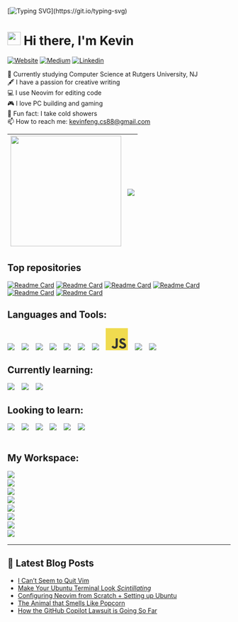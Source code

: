 [![Typing SVG](https://readme-typing-svg.herokuapp.com?font=Courier+new&color=%23808080&size=40&width=800&duration=6969&lines=Welcome+to+my+profile!)](https://git.io/typing-svg)
# <img src="https://raw.githubusercontent.com/iampavangandhi/iampavangandhi/master/gifs/Hi.gif" height="30px" width="30px"> Hi there, I'm Kevin

[![Website](https://img.shields.io/badge/Website-663399?style=for-the-badge&link=https://github.com/kevinfengcs88/kevinfengcs88)](https://kevinfengcs88.github.io/)
[![Medium](https://img.shields.io/badge/Medium-black?style=for-the-badge&logo=medium&logoColor=white&link=https://medium.com/@kevinfeng-cs88)](https://medium.com/@kevinfeng-cs88)
[![Linkedin](https://img.shields.io/badge/LinkedIn-blue?style=for-the-badge&logo=linkedin&labelColor=blue&link=https://www.linkedin.com/in/kevin-feng-87a174202/)](https://www.linkedin.com/in/kevin-feng-87a174202/)

:school: Currently studying Computer Science at Rutgers University, NJ</br>
:fountain_pen: I have a passion for creative writing</br>
:computer: I use Neovim for editing code</br>
:video_game: I love PC building and gaming</br>
:shower: Fun fact: I take cold showers</br>
:mailbox: How to reach me: <a href="mailto:kevinfeng.cs88@gmail.com">kevinfeng.cs88@gmail.com</a>

| <img src="https://github.com/kevinfengcs88/leetcode/assets/80129996/9f24c6e7-f0ac-4dad-a279-43e90e41d188" height=250px width=250px> | <a href="https://github.com/anuraghazra/github-readme-stats"><img align="center" src="https://github-readme-stats.vercel.app/api/top-langs/?username=kevinfengcs88&theme=github_dark&layout=donut&hide=html,jupyter%20notebook,css&hide_border=true&langs_count=6"/></a> |
| --- | --- |

## Top repositories

[![Readme Card](https://github-readme-stats.vercel.app/api/pin/?username=kevinfengcs88&repo=wavedash&theme=github_dark)](https://github.com/kevinfengcs88/wavedash)
[![Readme Card](https://github-readme-stats.vercel.app/api/pin/?username=kevinfengcs88&repo=emu-bot&theme=github_dark)](https://github.com/kevinfengcs88/emu-bot)
[![Readme Card](https://github-readme-stats.vercel.app/api/pin/?username=kevinfengcs88&repo=neovim-config&theme=github_dark)](https://github.com/kevinfengcs88/neovim-config)
[![Readme Card](https://github-readme-stats.vercel.app/api/pin/?username=kevinfengcs88&repo=kahoot-monkey&theme=github_dark)](https://github.com/kevinfengcs88/kahoot-monkey)
[![Readme Card](https://github-readme-stats.vercel.app/api/pin/?username=kevinfengcs88&repo=morse-learner&theme=github_dark)](https://github.com/kevinfengcs88/morse-learner)
[![Readme Card](https://github-readme-stats.vercel.app/api/pin/?username=kevinfengcs88&repo=MonkeyStock&theme=github_dark)](https://github.com/kevinfengcs88/MonkeyStock)


## Languages and Tools:
<div>
  <img width=50px src="https://upload.wikimedia.org/wikipedia/commons/thumb/5/5f/Windows_logo_-_2012.svg/2048px-Windows_logo_-_2012.svg.png">&nbsp;&nbsp;&nbsp;
  <img width=50px src="https://cdn-icons-png.flaticon.com/512/518/518713.png">&nbsp;&nbsp;&nbsp;
  <img width=50px src="https://git-scm.com/images/logos/downloads/Git-Icon-1788C.png">&nbsp;&nbsp;&nbsp;
  <img width=50px src="https://upload.wikimedia.org/wikipedia/commons/thumb/3/3a/Neovim-mark.svg/1680px-Neovim-mark.svg.png">&nbsp;&nbsp;&nbsp;
  <img width=50px src="https://upload.wikimedia.org/wikipedia/commons/thumb/c/c3/Python-logo-notext.svg/1869px-Python-logo-notext.svg.png">&nbsp;&nbsp;&nbsp;
  <img width=50px src="https://cdn-icons-png.flaticon.com/512/226/226777.png">&nbsp;&nbsp;&nbsp;
  <img width=50px src="https://upload.wikimedia.org/wikipedia/commons/thumb/c/cf/Lua-Logo.svg/1200px-Lua-Logo.svg.png">&nbsp;&nbsp;&nbsp;
  <img width=50px src="https://raw.githubusercontent.com/github/explore/80688e429a7d4ef2fca1e82350fe8e3517d3494d/topics/javascript/javascript.png">&nbsp;&nbsp;&nbsp;
  <img width=50px src="https://upload.wikimedia.org/wikipedia/commons/thumb/a/a7/React-icon.svg/2300px-React-icon.svg.png">&nbsp;&nbsp;&nbsp;
  <img width=50px src="https://cdn.icon-icons.com/icons2/2415/PNG/512/mongodb_original_wordmark_logo_icon_146425.png">&nbsp;&nbsp;&nbsp;
</div>

## Currently learning:
<div>
  <img width=50px src="https://www.docker.com/wp-content/uploads/2022/03/vertical-logo-monochromatic.png">&nbsp;&nbsp;&nbsp;
  <img width=50px src="https://avatars.githubusercontent.com/u/44036562?s=200&v=4">&nbsp;&nbsp;&nbsp;
  <img width=50px src="https://logos-download.com/wp-content/uploads/2016/10/Ansible_logo.png">&nbsp;&nbsp;&nbsp;
</div>

## Looking to learn:
<div>
  <img width=50px src="https://miro.medium.com/v2/resize:fit:1000/0*YISbBYJg5hkJGcQd.png">&nbsp;&nbsp;&nbsp;
  <img width=50px src="https://upload.wikimedia.org/wikipedia/commons/thumb/3/39/Kubernetes_logo_without_workmark.svg/2109px-Kubernetes_logo_without_workmark.svg.png">&nbsp;&nbsp;&nbsp;
  <img width=50px src="https://icons-for-free.com/download-icon-Terraform-1329545833434920628_512.png">&nbsp;&nbsp;&nbsp;
  <img width=50px src="https://wiki.jenkins-ci.org/JENKINS/attachments/2916393/57409617.png">&nbsp;&nbsp;&nbsp;
  <img width=50px src="https://cdn.freebiesupply.com/logos/large/2x/gitlab-logo-png-transparent.png">&nbsp;&nbsp;&nbsp;
  <img width=50px src="https://static-00.iconduck.com/assets.00/aws-icon-2048x2048-274bm1xi.png">&nbsp;&nbsp;&nbsp;
</div>

</br>

## My Workspace:
[<img height=40 src="https://img.shields.io/badge/windows-%230078D6.svg?&style=for-the-badge&logo=windows&logoColor=white">](https://www.microsoft.com/en-us/windows?r=1)</br>
[<img height=40 src="https://img.shields.io/badge/Zen 2-Ryzen%203700X-%23ED1C24?style=for-the-badge&logo=AMD">](https://www.amd.com/en/products/cpu/amd-ryzen-7-3700x)</br>
[<img height=40 src="https://img.shields.io/badge/Corsair-Vengeance RGB PRO 16 GB-%23ffd900?style=for-the-badge&logo=corsair">](https://www.corsair.com/us/en/Categories/Products/Memory/Vengeance-PRO-RGB-Black/p/CMW16GX4M2C3200C16)</br>
[<img height=40 src="https://img.shields.io/badge/RDNA%202-RX%206800-%23ED1C24?style=for-the-badge&logo=AMD">](https://www.amd.com/en/products/graphics/amd-radeon-rx-6800)</br>
[<img height=40 src="https://img.shields.io/badge/ROG%20STRIX-B550--F-%23000000?style=for-the-badge&logo=asus">](https://rog.asus.com/us/motherboards/rog-strix/rog-strix-b550-f-gaming-model/)</br>
[<img height=40 src="https://img.shields.io/badge/Corsair-RM750x-%23ffd900?style=for-the-badge&logo=corsair">](https://www.corsair.com/us/en/Categories/Products/Power-Supply-Units/Power-Supply-Units-Advanced/RMx-Series/p/CP-9020179-NA)</br>
[<img height=40 src="https://img.shields.io/badge/WD__Black-SN750 500 GB-%23000000?style=for-the-badge&logo=westerndigital">](https://www.westerndigital.com/products/internal-drives/wd-black-sn750-nvme-ssd#WDS250G3X0C)</br>
[<img height=40 src="https://img.shields.io/badge/BarraCuda-2%20TB-%236EBE49?style=for-the-badge&logo=seagate">](https://www.seagate.com/products/hard-drives/barracuda-hard-drive/)</br>

---

## 📕 Latest Blog Posts
<!-- BLOG-POST-LIST:START -->
- [I Can’t Seem to Quit Vim](https://medium.com/nerd-for-tech/i-cant-seem-to-quit-vim-a9dd29e58269?source=rss-952aa1b4a284------2)
- [Make Your Ubuntu Terminal Look *Scintillating*](https://medium.com/nerd-for-tech/make-your-ubuntu-terminal-look-scintillating-20792cbb85dd?source=rss-952aa1b4a284------2)
- [Configuring Neovim from Scratch + Setting up Ubuntu](https://medium.com/nerd-for-tech/configuring-neovim-from-scratch-setting-up-ubuntu-3eb8135e5a71?source=rss-952aa1b4a284------2)
- [The Animal that Smells Like Popcorn](https://kevinfeng-cs88.medium.com/the-animal-that-smells-like-popcorn-601e1129730b?source=rss-952aa1b4a284------2)
- [How the GitHub Copilot Lawsuit is Going So Far](https://kevinfeng-cs88.medium.com/how-the-github-copilot-lawsuit-is-going-so-far-ea778a7f5767?source=rss-952aa1b4a284------2)
<!-- BLOG-POST-LIST:END -->

